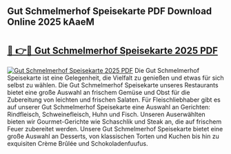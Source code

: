 ## Gut Schmelmerhof Speisekarte PDF Download Online 2025 kAaeM

# <h2><a href="http://gc9nmc.nevu.top/?p=Gut+Schmelmerhof+Speisekarte">🔗 👉🔴 Gut Schmelmerhof Speisekarte 2025 PDF</a></h2>

[![Gut Schmelmerhof Speisekarte 2025 PDF](https://i.imgur.com/dBaPXMq.png)](http://gc9nmc.nevu.top/?p=Gut+Schmelmerhof+Speisekarte)
Die Gut Schmelmerhof Speisekarte ist eine Gelegenheit, die Vielfalt zu genießen und etwas für sich selbst zu wählen. Die Gut Schmelmerhof Speisekarte unseres Restaurants bietet eine große Auswahl an frischem Gemüse und Obst für die Zubereitung von leichten und frischen Salaten. Für Fleischliebhaber gibt es auf unserer Gut Schmelmerhof Speisekarte eine Auswahl an Gerichten: Rindfleisch, Schweinefleisch, Huhn und Fisch. Unseren Auserwählten bieten wir Gourmet-Gerichte wie Schaschlik und Steak an, die auf frischem Feuer zubereitet werden. Unsere Gut Schmelmerhof Speisekarte bietet eine große Auswahl an Desserts, von klassischen Torten und Kuchen bis hin zu exquisiten Crème Brûlée und Schokoladenfuufus.
